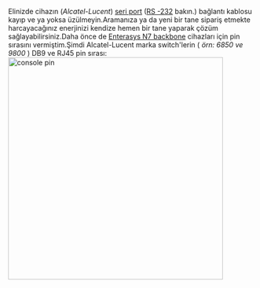<html><body><p>Elinizde cihazın (<em>Alcatel-Lucent</em>) <a title="Seri Port" href="http://tr.wikipedia.org/wiki/Seri_port" target="_blank">seri port</a> (<a title="RS-232" href="http://tr.wikipedia.org/wiki/RS-232" target="_blank">RS -232</a> bakın.) bağlantı kablosu kayıp ve ya yoksa üzülmeyin.Aramanıza ya da yeni bir tane sipariş etmekte harcayacağınız enerjinizi kendize hemen bir tane yaparak çözüm sağlayabilirsiniz.Daha önce de <a title="Enterasys N/X Serisi Konsol Bağlantısı" href="http://linux.piesso.com/enterasys-n-ve-x-serisi-konsol-baglantisi" target="_blank">Enterasys N7 backbone</a> cihazları için pin sırasını vermiştim.Şimdi Alcatel-Lucent marka switch'lerin ( <em>örn: 6850 ve 9800</em> ) DB9 ve RJ45 pin sırası:
<img alt="console pin" src="http://4.bp.blogspot.com/_Fduwa95b3Ac/TMB9s0Bq6AI/AAAAAAAADNE/grUS0E2yqMI/s1600/Alcatel+console.jpg" width="437" height="452"></p></body></html>